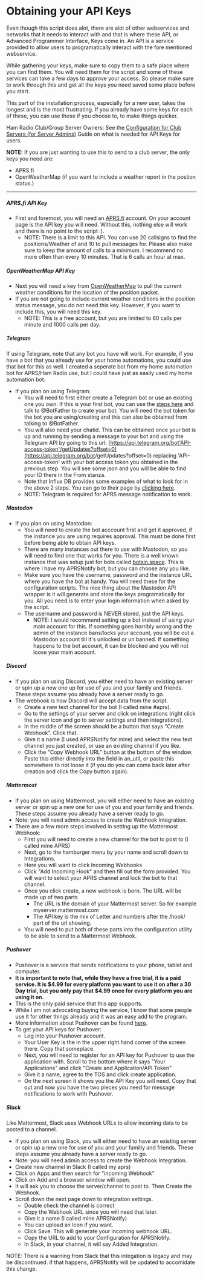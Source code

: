 # Obtaining your API Keys

Even though this script does alot, there are alot of other webservices and networks that it needs to interact with and that is where these API, or Advanced Programmer Interface, Keys come in. An API is a service provided to allow users to programatically interact with the fore mentioned webservice.

While gathering your keys, make sure to copy them to a safe place where you can find them. You will need them for the script and some of these services can take a few days to approve your access. So please make sure to work through this and get all the keys you need saved some place before you start.

This part of the installation process, especially for a new user, takes the longest and is the most frustrating. If you already have some keys for each of these, you can use those if you choose to, to make things quicker.

Ham Radio Club/Group Server Owners: See the [Configuration for Club Servers (for Server Admins)](https://github.com/n8acl/aprsnotify/wiki/Club-Server-Admin-Guide) Guide on what is needed for API Keys for users.

**NOTE:** If you are just wanting to use this to send to a club server, the only keys you need are:
- APRS.fi
- OpenWeatherMap (if you want to include a weather report in the postion status.)

---

##### APRS.fi API Key
* First and foremost, you will need an [APRS.fi](https://aprs.fi) account. On your account page is the API key you will need. Without this, nothing else will work and there is no point to the script :).
    - NOTE: There is a limit to this API. You can use 20 callsigns to find the positions/Weather of and 10 to pull messages for. Please also make sure to keep the amount of calls to a minimum. I recommend no more often than every 10 minutes. That is 6 calls an hour at max.

##### OpenWeatherMap API Key
* Next you will need a key from [OpenWeatherMap](https://openweathermap.org/api) to pull the current weather conditions for the location of the position packet. 
* If you are not going to include current weather conditions in the position status message, you do not need this key. However, if you want to include this, you will need this key.
  - NOTE: This is a free account, but you are limited to 60 calls per minute and 1000 calls per day.

##### Telegram

If using Telegram, note that any bot you have will work. For example, if you have a bot that you already use for your home automations, you could use that bot for this as well. I created a seperate bot from my home automation bot for APRS/Ham Radio use, but I could have just as easily used my home automation bot.

* If you plan on using Telegram:
    - You will need to first either create a Telegram bot or use an existing one you own. If this is your first bot, you can use the [steps here](https://core.telegram.org/bots#6-botfather) and talk to @BotFather to create your bot. You will need the bot token for the bot you are using/creating and this can also be obtained from talking to @BotFather.
    - You will also need your chatid. This can be obtained once your bot is up and running by sending a message to your bot and using the Telegram API by going to this url: [https://api.telegram.org/bot'API-access-token'/getUpdates?offset=0](https://api.telegram.org/bot<API-access-token>/getUpdates?offset=0) replacing 'API-access-token' with your bot access token you obtained in the previous step. You will see some json and you will be able to find your ID there in the From stanza.
    - Note that Influx DB provides some examples of what to look for in the above 2 steps. You can go to their page by [clicking here](https://docs.influxdata.com/kapacitor/v1.5/event_handlers/telegram/).
    - NOTE: Telegram is required for APRS message notification to work.

##### Mastodon

* If you plan on using Mastodon:
    - You will need to create the bot acccount first and get it approved, if the instance you are using requires approval. This must be done first before being able to obtain API keys.
    - There are many instances out there to use with Mastodon, so you will need to find one that works for you. There is a well known instance that was setup just for bots called [botsin.space](https://botsin.space). This is where I have my APRSNotify bot, but you can choose any you like.
    - Make sure you have the username, password and the instance URL where you have the bot at handy. You will need these for the configuration scripts. The nice thing about the Mastodon API wrapper is it will generate and store the keys programatically for you. All you need is to enter your login information when asked by the script.
    - The username and password is NEVER stored, just the API keys.
        - NOTE: I would recommend setting up a bot instead of using your main account for this. If something goes horribly wrong and the admin of the instance bans/locks your account, you will be out a Mastodon account till it's unlocked or un banned. If something happens to the bot account, it can be blocked and you will not loose your main account.

##### Discord

* If you plan on using Discord, you either need to have an existing server or spin up a new one up for use of you and your family and friends. These steps assume you already have a server ready to go.
* The webhook is how Discord will accept data from the script.
  - Create a new text channel for the bot (I called mine #aprs).
  - Go to the settings of your server and click on integrations (right click the server icon and go to server settings and then integrations).
  - In the middle of the screen should be a button that says "Create Webhook". Click that.
  - Give it a name (I used APRSNotify for mine) and select the new text channel you just created, or use an existing channel if you like.
  - Click the "Copy Webhook URL" button at the bottom of the window. Paste this either directly into the field in an_util, or paste this somewhere to not loose it (if you do you can come back later after creation and click the Copy button again).

##### Mattermost

* If you plan on using Mattermost, you will either need to have an existing server or spin up a new one for use of you and your familiy and friends. These steps assume you already have a server ready to go.
* Note: you will need admin access to create the Webhook Integration.
* There are a few more steps involved in setting up the Mattermost Webhook:
  - First you will need to create a new channel for the bot to post to (I called mine APRS)
  - Next, go to the hamburger menu by your name and scroll down to Integrations.
  - Here you will want to click Incoming Webhooks
  - Click "Add Incoming Hook" and then fill out the form provided. You will want to select your APRS channel and lock the bot to that channel.
  - Once you click create, a new webhook is born. The URL will be made up of two parts
    - The URL is the domain of your Mattermost server. So for example myserver.mattermost.com
    - The API key is the mix of Letter and numbers after the /hook/ part of the url showing.
  - You will need to put both of these parts into the configuration utility to be able to send to a Mattermost Webhook.

##### Pushover

* Pushover is a service that sends notifications to your phone, tablet and computer.
* **It is important to note that, while they have a free trial, it is a paid service. It is \$4.99 for every platform you want to use it on after a 30 Day trial, but you only pay that \$4.99 once for every platform you are using it on.**
* This is the only paid service that this app supports.
* While I am not advocating buying the service, I know that some people use it for other things already and it was an easy add to the program.
* More information about Pushover can be found [here](https://pushover.net/).
* To get your API keys for Pushover:
  * Log into your Pushover account.
  * Your User Key is the in the upper right hand corner of the screen there. Copy that someplace.
  * Next, you will need to register for an API key for Pushover to use the application with. Scroll to the bottom where it says "Your Applications" and click "Create and Application/API Token"
  * Give it a name, agree to the TOS and click create application.
  * On the next screen it shows you the API Key you will need. Copy that out and now you have the two pieces you need for message notifications to work with Pushover.

##### Slack

Like Mattermost, Slack uses Webhook URLs to allow incoming data to be posted to a channel.

* If you plan on using Slack, you will either need to have an existing server or spin up a new one for use of you and your familiy and friends. These steps assume you already have a server ready to go.
* Note: you will need admin access to create the Webhook Integration.
* Create new channel in Slack (I called my aprs)
* Click on Apps and then search for "incoming Webhook"
* Click on Add and a browser window will open.
* It will ask you to choose the server/channel to post to. Then Create the Webhook.
* Scroll down the next page down to integration settings. 
  * Double check the channel is correct
  * Copy the Webhook URL since you will need that later.
  * Give it a name (I called mine APRSNotify)
  * You can upload an Icon if you want.
  * Click Save. This will generate your incoming webhook URL.
  * Copy the URL to add to your Configuration for APRSNotify.
  * In Slack, in your channel, it will say Added Integration.

NOTE: There is a warning from Slack that this integation is legacy and may be discontinued. if that happens, APRSNotify will be updated to accomidate this change.